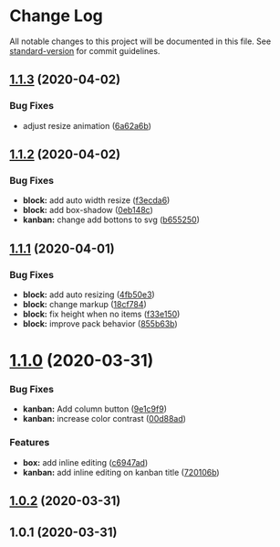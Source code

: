 # Change Log

All notable changes to this project will be documented in this file. See [standard-version](https://github.com/conventional-changelog/standard-version) for commit guidelines.

<a name="1.1.3"></a>
## [1.1.3](https://github.com/anydown/anydown-core/compare/v1.1.2...v1.1.3) (2020-04-02)


### Bug Fixes

* adjust resize animation ([6a62a6b](https://github.com/anydown/anydown-core/commit/6a62a6b))



<a name="1.1.2"></a>
## [1.1.2](https://github.com/anydown/anydown-core/compare/v1.1.1...v1.1.2) (2020-04-02)


### Bug Fixes

* **block:** add auto width resize ([f3ecda6](https://github.com/anydown/anydown-core/commit/f3ecda6))
* **block:** add box-shadow ([0eb148c](https://github.com/anydown/anydown-core/commit/0eb148c))
* **kanban:** change add bottons to svg ([b655250](https://github.com/anydown/anydown-core/commit/b655250))



<a name="1.1.1"></a>
## [1.1.1](https://github.com/anydown/anydown-core/compare/v1.1.0...v1.1.1) (2020-04-01)


### Bug Fixes

* **block:** add auto resizing ([4fb50e3](https://github.com/anydown/anydown-core/commit/4fb50e3))
* **block:** change markup ([18cf784](https://github.com/anydown/anydown-core/commit/18cf784))
* **block:** fix height when no items ([f33e150](https://github.com/anydown/anydown-core/commit/f33e150))
* **block:** improve pack behavior ([855b63b](https://github.com/anydown/anydown-core/commit/855b63b))



<a name="1.1.0"></a>
# [1.1.0](https://github.com/anydown/anydown-core/compare/v1.0.2...v1.1.0) (2020-03-31)


### Bug Fixes

* **kanban:** Add column button ([9e1c9f9](https://github.com/anydown/anydown-core/commit/9e1c9f9))
* **kanban:** increase color contrast ([00d88ad](https://github.com/anydown/anydown-core/commit/00d88ad))


### Features

* **box:** add inline editing ([c6947ad](https://github.com/anydown/anydown-core/commit/c6947ad))
* **kanban:** add inline editing on kanban title ([720106b](https://github.com/anydown/anydown-core/commit/720106b))



<a name="1.0.2"></a>
## [1.0.2](https://github.com/anydown/anydown-core/compare/v1.0.1...v1.0.2) (2020-03-31)



<a name="1.0.1"></a>
## 1.0.1 (2020-03-31)
